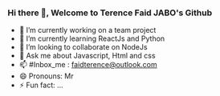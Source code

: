 ### Hi there 👋, Welcome to Terence Faid JABO's Github
- 🔭 I’m currently working on a team project 
- 🌱 I’m currently learning ReactJs and Python
- 👯 I’m looking to collaborate on NodeJs 
- 💬 Ask me about Javascript, Html and css
- 📫 #Inbox_me : faidterence@outlook.com
- 😄 Pronouns: Mr
- ⚡ Fun fact: ...
